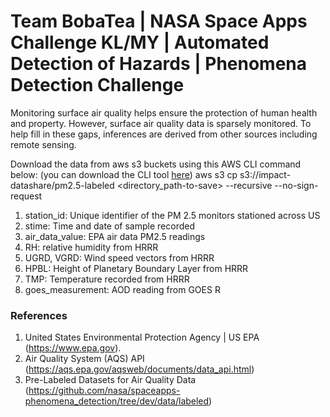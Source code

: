 # Team BobaTea | NASA Space Apps Challenge KL/MY | Automated Detection of Hazards | Phenomena Detection Challenge

Monitoring surface air quality helps ensure the protection of human health and property. However, surface air quality data is sparsely monitored. To help fill in these gaps, inferences are derived from other sources including remote sensing.

Download the data from aws s3 buckets using this AWS CLI command below: (you can download the CLI tool [here](https://awscli.amazonaws.com/AWSCLIV2.msi))
aws s3 cp s3://impact-datashare/pm2.5-labeled <directory_path-to-save> --recursive --no-sign-request

1. station_id: Unique identifier of the PM 2.5 monitors stationed across US
2. stime: Time and date of sample recorded
3. air_data_value: EPA air data PM2.5 readings
4. RH: relative humidity from HRRR
5. UGRD, VGRD: Wind speed vectors from HRRR
6. HPBL: Height of Planetary Boundary Layer from HRRR
7. TMP: Temperature recorded from HRRR
8. goes_measurement: AOD reading from GOES R


### References
1. United States Environmental Protection Agency | US EPA (https://www.epa.gov).
2. Air Quality System (AQS) API (https://aqs.epa.gov/aqsweb/documents/data_api.html)
3. Pre-Labeled Datasets for Air Quality Data (https://github.com/nasa/spaceapps-phenomena_detection/tree/dev/data/labeled)

